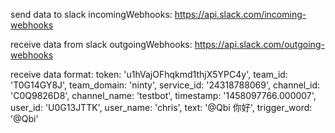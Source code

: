 send data to slack
incomingWebhooks:
https://api.slack.com/incoming-webhooks

receive data from slack
outgoingWebhooks:
https://api.slack.com/outgoing-webhooks

receive data format:
token: 'u1hVajOFhqkmd1thjX5YPC4y',
  team_id: 'T0G14GY8J',
  team_domain: 'ninty',
  service_id: '24318788069',
  channel_id: 'C0Q9826D8',
  channel_name: 'testbot',
  timestamp: '1458097766.000007',
  user_id: 'U0G13JTTK',
  user_name: 'chris',
  text: '@Qbi 你好',
  trigger_word: '@Qbi'